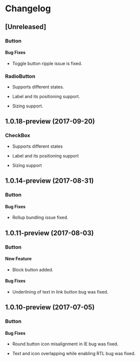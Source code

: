 # Changelog

## [Unreleased]

### Button

#### Bug Fixes

- Toggle button ripple issue is fixed.

### RadioButton

- Supports different states.

- Label and its positioning support.

- Sizing support.

## 1.0.18-preview (2017-09-20)

### CheckBox

- Supports different states
 
- Label and its positioning support

- Sizing support

## 1.0.14-preview (2017-08-31)

### Button

#### Bug Fixes

- Rollup bundling issue fixed.

## 1.0.11-preview (2017-08-03)

### Button

#### New Feature

- Block button added.

#### Bug Fixes

- Underlining of text in link button bug was fixed.

## 1.0.10-preview (2017-07-05)

### Button

#### Bug Fixes

- Round button icon misalignment in IE bug was fixed.

- Text and icon overlapping while enabling RTL bug was fixed.